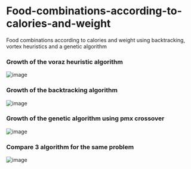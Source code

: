 # Food-combinations-according-to-calories-and-weight
Food combinations according to calories and weight using backtracking, vortex heuristics and a genetic algorithm

### Growth of the voraz heuristic algorithm
![image](https://github.com/Fabricio06/Food-combinations-according-to-calories-and-weight/assets/82431338/365d7788-7d48-4546-8294-e7cf2520f77e)

### Growth of the backtracking algorithm
![image](https://github.com/Fabricio06/Food-combinations-according-to-calories-and-weight/assets/82431338/48924c3d-655f-4516-a468-5eebb54eb4b9)

### Growth of the genetic algorithm using pmx crossover
![image](https://github.com/Fabricio06/Food-combinations-according-to-calories-and-weight/assets/82431338/9dd1c3c3-b90e-40e1-a827-f3b7db500d7f)

### Compare 3 algorithm for the same problem
![image](https://github.com/Fabricio06/Food-combinations-according-to-calories-and-weight/assets/82431338/60057c6f-90dd-4331-94c2-318b304f607e)

